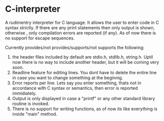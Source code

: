 # C-interpreter
A rudimentry interpreter for C language.
It allows the user to enter code in C syntax strictly. If there are any
print statements then only output is shown, otherwise , only compilation
errors are reported (if any).
As of now there is no support for escape sequences.

Currently provides/not provides/supports/not supports the following:
1. the header files included by default are stdio.h, stdlib.h, string.h. Uptil now there is no way to include another header,
but it will be coming very soon.
2. Readline feature for editing lines. You dont have to delete the entire line in case you want to change something at the beginnig.
3. Error reports per line. Lets say you enter something, thats not in accordance with C syntax or semantics, then error is reported immidiately.
4. Output is only displayed in case a "printf" or any other standard library routine is invoked.
5. There is no support for writing functions, as of now its like everything is inside "main" method.
